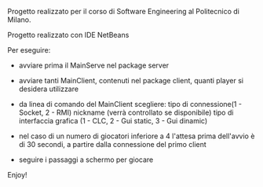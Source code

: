 Progetto realizzato per il corso di Software Engineering al Politecnico di Milano.

Progetto realizzato con IDE NetBeans

Per eseguire:
 - avviare prima il MainServe nel package server
 - avviare tanti MainClient, contenuti nel package client, quanti player si desidera utilizzare

 - da linea di comando del MainClient scegliere:
	tipo di connessione(1 - Socket, 2 - RMI)
	nickname (verrà controllato se disponibile)
	tipo di interfaccia grafica (1 - CLC, 2 - Gui static, 3 - Gui dinamic)

 - nel caso di un numero di giocatori inferiore a 4 l'attesa prima dell'avvio è di 30 secondi, a partire dalla connessione del primo client

 - seguire i passaggi a schermo per giocare

Enjoy!
